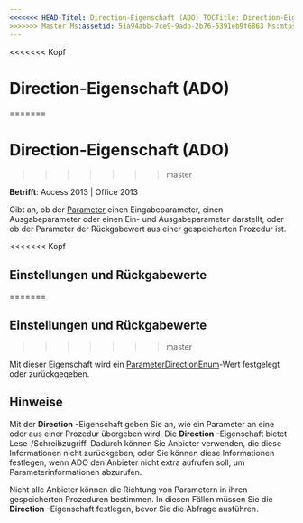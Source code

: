 ```yaml
---
<<<<<<< HEAD-Titel: Direction-Eigenschaft (ADO) TOCTitle: Direction-Eigenschaft (ADO) === Titel: Direction-Eigenschaft (ADO) TOCTitle: Direction-Eigenschaft (ADO)
>>>>>>> Master Ms:assetid: 51a94abb-7ce9-9adb-2b76-5391eb9f6863 Ms:mtpsurl: https://msdn.microsoft.com/library/JJ249262(v=office.15) Ms:contentKeyID: 48544823 ms.date: 09/18/2015 Mtps_version: Office. 15
---
```


<<<<<<< Kopf
# <a name="direction-property-ado"></a>Direction-Eigenschaft (ADO)
=======
# <a name="direction-property-ado"></a>Direction-Eigenschaft (ADO)
>>>>>>> master


**Betrifft**: Access 2013 | Office 2013

Gibt an, ob der [Parameter](parameter-object-ado.md) einen Eingabeparameter, einen Ausgabeparameter oder einen Ein- und Ausgabeparameter darstellt, oder ob der Parameter der Rückgabewert aus einer gespeicherten Prozedur ist.

<<<<<<< Kopf
## <a name="settings-and-return-values"></a>Einstellungen und Rückgabewerte
=======
## <a name="settings-and-return-values"></a>Einstellungen und Rückgabewerte
>>>>>>> master

Mit dieser Eigenschaft wird ein [ParameterDirectionEnum](parameterdirectionenum.md)-Wert festgelegt oder zurückgegeben.

## <a name="remarks"></a>Hinweise

Mit der **Direction** -Eigenschaft geben Sie an, wie ein Parameter an eine oder aus einer Prozedur übergeben wird. Die **Direction** -Eigenschaft bietet Lese-/Schreibzugriff. Dadurch können Sie Anbieter verwenden, die diese Informationen nicht zurückgeben, oder Sie können diese Informationen festlegen, wenn ADO den Anbieter nicht extra aufrufen soll, um Parameterinformationen abzurufen.

Nicht alle Anbieter können die Richtung von Parametern in ihren gespeicherten Prozeduren bestimmen. In diesen Fällen müssen Sie die **Direction** -Eigenschaft festlegen, bevor Sie die Abfrage ausführen.

